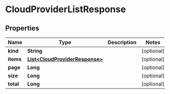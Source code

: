 

# CloudProviderListResponse


## Properties

Name | Type | Description | Notes
------------ | ------------- | ------------- | -------------
**kind** | **String** |  |  [optional]
**items** | [**List&lt;CloudProviderResponse&gt;**](CloudProviderResponse.md) |  |  [optional]
**page** | **Long** |  |  [optional]
**size** | **Long** |  |  [optional]
**total** | **Long** |  |  [optional]



